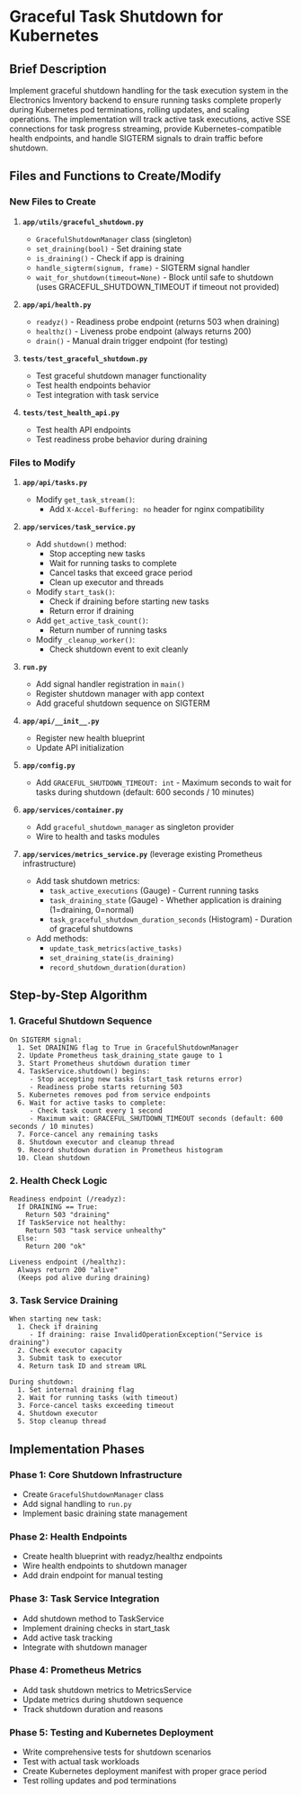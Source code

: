 # Graceful Task Shutdown for Kubernetes

## Brief Description

Implement graceful shutdown handling for the task execution system in the Electronics Inventory backend to ensure running tasks complete properly during Kubernetes pod terminations, rolling updates, and scaling operations. The implementation will track active task executions, active SSE connections for task progress streaming, provide Kubernetes-compatible health endpoints, and handle SIGTERM signals to drain traffic before shutdown.

## Files and Functions to Create/Modify

### New Files to Create

1. **`app/utils/graceful_shutdown.py`**
   - `GracefulShutdownManager` class (singleton)
   - `set_draining(bool)` - Set draining state
   - `is_draining()` - Check if app is draining
   - `handle_sigterm(signum, frame)` - SIGTERM signal handler
   - `wait_for_shutdown(timeout=None)` - Block until safe to shutdown (uses GRACEFUL_SHUTDOWN_TIMEOUT if timeout not provided)

2. **`app/api/health.py`**
   - `readyz()` - Readiness probe endpoint (returns 503 when draining)
   - `healthz()` - Liveness probe endpoint (always returns 200)
   - `drain()` - Manual drain trigger endpoint (for testing)

3. **`tests/test_graceful_shutdown.py`**
   - Test graceful shutdown manager functionality
   - Test health endpoints behavior
   - Test integration with task service

4. **`tests/test_health_api.py`**
   - Test health API endpoints
   - Test readiness probe behavior during draining

### Files to Modify

1. **`app/api/tasks.py`**
   - Modify `get_task_stream()`:
     - Add `X-Accel-Buffering: no` header for nginx compatibility

2. **`app/services/task_service.py`**
   - Add `shutdown()` method:
     - Stop accepting new tasks
     - Wait for running tasks to complete
     - Cancel tasks that exceed grace period
     - Clean up executor and threads
   - Modify `start_task()`:
     - Check if draining before starting new tasks
     - Return error if draining
   - Add `get_active_task_count()`:
     - Return number of running tasks
   - Modify `_cleanup_worker()`:
     - Check shutdown event to exit cleanly

3. **`run.py`**
   - Add signal handler registration in `main()`
   - Register shutdown manager with app context
   - Add graceful shutdown sequence on SIGTERM

4. **`app/api/__init__.py`**
   - Register new health blueprint
   - Update API initialization

5. **`app/config.py`**
   - Add `GRACEFUL_SHUTDOWN_TIMEOUT: int` - Maximum seconds to wait for tasks during shutdown (default: 600 seconds / 10 minutes)

6. **`app/services/container.py`**
   - Add `graceful_shutdown_manager` as singleton provider
   - Wire to health and tasks modules

7. **`app/services/metrics_service.py`** (leverage existing Prometheus infrastructure)
   - Add task shutdown metrics:
     - `task_active_executions` (Gauge) - Current running tasks
     - `task_draining_state` (Gauge) - Whether application is draining (1=draining, 0=normal)
     - `task_graceful_shutdown_duration_seconds` (Histogram) - Duration of graceful shutdowns
   - Add methods:
     - `update_task_metrics(active_tasks)`
     - `set_draining_state(is_draining)`
     - `record_shutdown_duration(duration)`

## Step-by-Step Algorithm

### 1. Graceful Shutdown Sequence
```
On SIGTERM signal:
  1. Set DRAINING flag to True in GracefulShutdownManager
  2. Update Prometheus task_draining_state gauge to 1
  3. Start Prometheus shutdown duration timer
  4. TaskService.shutdown() begins:
     - Stop accepting new tasks (start_task returns error)
     - Readiness probe starts returning 503
  5. Kubernetes removes pod from service endpoints
  6. Wait for active tasks to complete:
     - Check task count every 1 second
     - Maximum wait: GRACEFUL_SHUTDOWN_TIMEOUT seconds (default: 600 seconds / 10 minutes)
  7. Force-cancel any remaining tasks
  8. Shutdown executor and cleanup thread
  9. Record shutdown duration in Prometheus histogram
  10. Clean shutdown
```

### 2. Health Check Logic
```
Readiness endpoint (/readyz):
  If DRAINING == True:
    Return 503 "draining"
  If TaskService not healthy:
    Return 503 "task service unhealthy"
  Else:
    Return 200 "ok"

Liveness endpoint (/healthz):
  Always return 200 "alive"
  (Keeps pod alive during draining)
```

### 3. Task Service Draining
```
When starting new task:
  1. Check if draining
     - If draining: raise InvalidOperationException("Service is draining")
  2. Check executor capacity
  3. Submit task to executor
  4. Return task ID and stream URL

During shutdown:
  1. Set internal draining flag
  2. Wait for running tasks (with timeout)
  3. Force-cancel tasks exceeding timeout
  4. Shutdown executor
  5. Stop cleanup thread
```

## Implementation Phases

### Phase 1: Core Shutdown Infrastructure
- Create `GracefulShutdownManager` class
- Add signal handling to `run.py`
- Implement basic draining state management

### Phase 2: Health Endpoints
- Create health blueprint with readyz/healthz endpoints
- Wire health endpoints to shutdown manager
- Add drain endpoint for manual testing

### Phase 3: Task Service Integration
- Add shutdown method to TaskService
- Implement draining checks in start_task
- Add active task tracking
- Integrate with shutdown manager

### Phase 4: Prometheus Metrics
- Add task shutdown metrics to MetricsService
- Update metrics during shutdown sequence
- Track shutdown duration and reasons

### Phase 5: Testing and Kubernetes Deployment
- Write comprehensive tests for shutdown scenarios
- Test with actual task workloads
- Create Kubernetes deployment manifest with proper grace period
- Test rolling updates and pod terminations